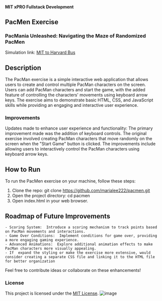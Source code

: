 #### MIT xPRO Fullstack Development
## PacMen Exercise
### PacMania Unleashed: Navigating the Maze of Randomized PacMen
Simulation link: [MIT to Harvard Bus](https://marialee222.github.io/pacmen/)

## Description
The PacMan exercise is a simple interactive web application that allows users to create and control multiple PacMan characters on the screen. Users can add PacMan characters and start the game, with the added feature of controlling the characters' movements using keyboard arrow keys. The exercise aims to demonstrate basic HTML, CSS, and JavaScript skills while providing an engaging and interactive user experience.

### Improvements
Updates made to enhance user experience and functionality:
The primary improvement made was the addition of keyboard controls. The original exercise involved creating PacMan characters that move randomly on the screen when the "Start Game" button is clicked. The improvements include allowing users to interactively control the PacMan characters using keyboard arrow keys.
	
## How to Run
To run the PacMen exercise on your machine, follow these steps:
1. Clone the repo: git clone https://github.com/marialee222/pacmen.git
2. Open the project directory: cd pacmen
3. Open index.html in your web browser.

## Roadmap of Future Improvements
	- Scoring System:  Introduce a scoring mechanism to track points based on PacMan movements and interactions.
	- Game Over Conditions:  Implement conditions for game over, providing a more engaging gaming experience.
	- Advanced Animations:  Explore additional animation effects to make PacMan characters more visually appealing.
	- If  expand the styling or make the exercise more extensive, would consider creating a separate CSS file and linking it to the HTML file for better organization
	
Feel free to contribute ideas or collaborate on these enhancements!

### License
This project is licensed under the [MIT License](https://opensource.org/licenses/MIT).
![image](https://github.com/marialee222/pacmen/assets/150623001/cbc1f070-8d7e-47e9-b936-0776b4cedb4a)

